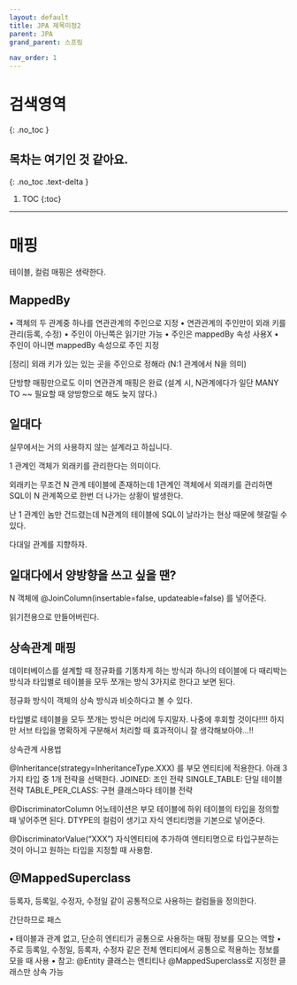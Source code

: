 ```yaml
---
layout: default
title: JPA 제목미정2
parent: JPA
grand_parent: 스프링

nav_order: 1
---
```


# 검색영역
{: .no_toc }

## 목차는 여기인 것 같아요.
{: .no_toc .text-delta }

1. TOC
{:toc}

---

# 매핑

테이블,  컬럼 매핑은 생략한다.



## MappedBy

• 객체의 두 관계중 하나를 연관관계의 주인으로 지정 
• 연관관계의 주인만이 외래 키를 관리(등록, 수정) 
• 주인이 아닌쪽은 읽기만 가능 
• 주인은 mappedBy 속성 사용X 
• 주인이 아니면 mappedBy 속성으로 주인 지정

[정리] 
외래 키가 있는 있는 곳을 주인으로 정해라 (N:1 관계에서 N을 의미)
 
단방향 매핑만으로도 이미 연관관계 매핑은 완료 (설계 시, N관계에다가 일단 MANY TO ~~ 필요할 때 양방향으로 해도 늦지 않다.) 

## 일대다 

실무에서는 거의 사용하지 않는 설계라고 하십니다.

1 관계인 객체가 외래키를 관리한다는 의미이다. 

외래키는 무조건 N 관계 테이블에 존재하는데 1관계인 객체에서 외래키를 관리하면 SQL이 N 관계쪽으로 한번 더 나가는 상황이 발생한다.

난 1 관계인 놈만 건드렸는데 N관계의 테이블에 SQL이 날라가는 현상 때문에 헷갈릴 수 있다. 

다대일 관계를 지향하자.

## 일대다에서 양방향을 쓰고 싶을 땐?

N 객체에 @JoinColumn(insertable=false, updateable=false) 를 넣어준다. 

읽기전용으로 만들어버린다.

## 상속관계 매핑

데이터베이스를 설계할 때 정규화를 기똥차게 하는 방식과 하나의 테이블에 다 때리박는 방식과 타입별로 테이블을 모두 쪼개는 방식 3가지로 한다고 보면 된다.

정규화 방식이 객체의 상속 방식과 비슷하다고 볼 수 있다. 

타입별로 테이블을 모두 쪼개는 방식은 머리에 두지말자. 나중에 후회할 것이다!!!!
하지만 서브 타입을 명확하게 구분해서 처리할 때 효과적이니 잘 생각해보아야...!!


상속관계 사용법

@Inheritance(strategy=InheritanceType.XXX)  를 부모 엔티티에 적용한다. 아래 3가지 타입 중 1개 전략을 선택한다.
JOINED: 조인 전략
SINGLE_TABLE: 단일 테이블 전략
TABLE_PER_CLASS: 구현 클래스마다 테이블 전략

@DiscriminatorColumn 어노테이션은 부모 테이블에 하위 테이블의 타입을 정의할 때 넣어주면 된다.  DTYPE의 컬럼이 생기고 자식 엔티티명을 기본으로 넣어준다.

@DiscriminatorValue(“XXX”) 자식엔티티에 추가하여 엔티티명으로 타입구분하는 것이 아니고 원하는 타입을 지정할 때 사용함.


## @MappedSuperclass

등록자, 등록일, 수정자, 수정일 같이 공통적으로 사용하는 컬럼들을 정의한다. 

간단하므로 패스

• 테이블과 관계 없고, 단순히 엔티티가 공통으로 사용하는 매핑 정보를 모으는 역할 
• 주로 등록일, 수정일, 등록자, 수정자 같은 전체 엔티티에서 공통으로 적용하는 정보를 모을 때 사용 
• 참고: @Entity 클래스는 엔티티나 @MappedSuperclass로 지정한 클래스만 상속 가능


